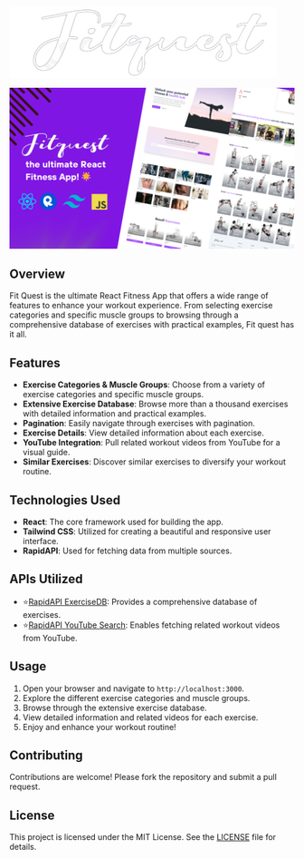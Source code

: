 ![Fit Quest](/src/utils/whitelogo.png)

![Fit Quest Thumbnail](/src/utils/thumbnail.png)

## Overview

Fit Quest is the ultimate React Fitness App that offers a wide range of features to enhance your workout experience. From selecting exercise categories and specific muscle groups to browsing through a comprehensive database of exercises with practical examples, Fit quest has it all.

## Features

- **Exercise Categories & Muscle Groups**: Choose from a variety of exercise categories and specific muscle groups.
- **Extensive Exercise Database**: Browse more than a thousand exercises with detailed information and practical examples.
- **Pagination**: Easily navigate through exercises with pagination.
- **Exercise Details**: View detailed information about each exercise.
- **YouTube Integration**: Pull related workout videos from YouTube for a visual guide.
- **Similar Exercises**: Discover similar exercises to diversify your workout routine.

## Technologies Used

- **React**: The core framework used for building the app.
- **Tailwind CSS**: Utilized for creating a beautiful and responsive user interface.
- **RapidAPI**: Used for fetching data from multiple sources.

## APIs Utilized

- ⭐[RapidAPI ExerciseDB](https://rapidapi.com/justin-WFnsXH_t6/api/exercise-db/): Provides a comprehensive database of exercises.
- ⭐[RapidAPI YouTube Search](https://rapidapi.com/h0p3rwe/api/youtube-search/): Enables fetching related workout videos from YouTube.

## Usage

1. Open your browser and navigate to `http://localhost:3000`.
2. Explore the different exercise categories and muscle groups.
3. Browse through the extensive exercise database.
4. View detailed information and related videos for each exercise.
5. Enjoy and enhance your workout routine!

## Contributing

Contributions are welcome! Please fork the repository and submit a pull request.

## License

This project is licensed under the MIT License. See the [LICENSE](LICENSE) file for details.
